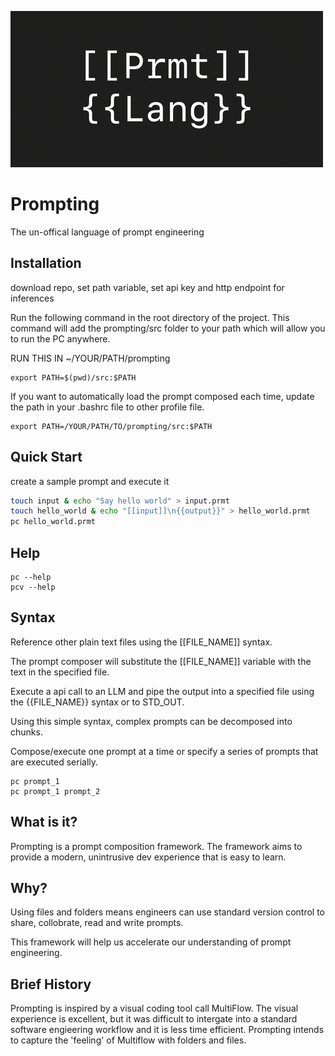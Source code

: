
![prmt_lang_logo](.github/prompting_logo_50.jpg?raw=true)

# Prompting
The un-offical language of prompt engineering

## Installation
download repo, set path variable, set api key and http endpoint for inferences

Run the following command in the root directory of the project.  This command will add the prompting/src folder to your path which will allow you to run the PC anywhere.

RUN THIS IN ~/YOUR/PATH/prompting
```
export PATH=$(pwd)/src:$PATH
```

If you want to automatically load the prompt composed each time, update the path in your .bashrc file to other profile file.
```
export PATH=/YOUR/PATH/TO/prompting/src:$PATH
```

## Quick Start
create a sample prompt and execute it

```bash
touch input & echo "Say hello world" > input.prmt
touch hello_world & echo "[[input]]\n{{output}}" > hello_world.prmt
pc hello_world.prmt
```

## Help

```
pc --help
pcv --help
```

## Syntax
Reference other plain text files using the [[FILE_NAME]] syntax.

The prompt composer will substitute the [[FILE_NAME]] variable with the text in the specified file.

Execute a api call to an LLM and pipe the output into a specified file using the {{FILE_NAME}} syntax or to STD_OUT.

Using this simple syntax, complex prompts can be decomposed into chunks.

Compose/execute one prompt at a time or specify a series of prompts that are executed serially.

```
pc prompt_1
pc prompt_1 prompt_2
```

## What is it?
Prompting is a prompt composition framework.  The framework aims to provide a modern, unintrusive dev experience that is easy to learn.

## Why?
Using files and folders means engineers can use standard version control to share, collobrate, read and write prompts.

This framework will help us accelerate our understanding of prompt engineering.

## Brief History
Prompting is inspired by a visual coding tool call MultiFlow. The visual experience is excellent, but it was difficult to intergate into a standard software engieering workflow and it is less time efficient.  Prompting intends to capture the 'feeling' of Multiflow with folders and files.